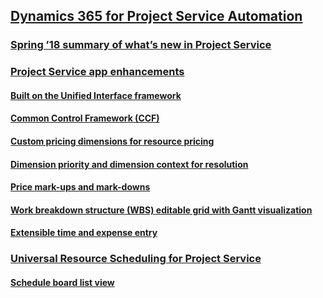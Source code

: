 ## [Dynamics 365 for Project Service Automation](dynamics-365-for-project-service-automation/index.md)
### [Spring ’18 summary of what’s new in Project Service](dynamics-365-for-project-service-automation/spring-18-summary-of-what-s-new-in-project-service.md)
### [Project Service app enhancements](dynamics-365-for-project-service-automation/project-service-app-enhancements/index.md)
#### [Built on the Unified Interface framework](dynamics-365-for-project-service-automation/project-service-app-enhancements/built-on-the-unified-interface-framework.md)
#### [Common Control Framework (CCF)](dynamics-365-for-project-service-automation/project-service-app-enhancements/common-control-framework-ccf.md)
#### [Custom pricing dimensions for resource pricing](dynamics-365-for-project-service-automation/project-service-app-enhancements/custom-pricing-dimensions-for-resource-pricing.md)
#### [Dimension priority and dimension context for resolution](dynamics-365-for-project-service-automation/project-service-app-enhancements/dimension-priority-and-dimension-context-for-resolution.md)
#### [Price mark-ups and mark-downs](dynamics-365-for-project-service-automation/project-service-app-enhancements/price-mark-ups-and-mark-downs.md)
#### [Work breakdown structure (WBS) editable grid with Gantt visualization](dynamics-365-for-project-service-automation/project-service-app-enhancements/work-breakdown-structure-wbs-editable-grid-with-gantt-visualization.md)
#### [Extensible time and expense entry](dynamics-365-for-project-service-automation/project-service-app-enhancements/extensible-time-and-expense-entry.md)
### [Universal Resource Scheduling for Project Service](dynamics-365-for-project-service-automation/universal-resource-scheduling-for-project-service/index.md)
#### [Schedule board list view](dynamics-365-for-project-service-automation/universal-resource-scheduling-for-project-service/schedule-board-list-view.md)
